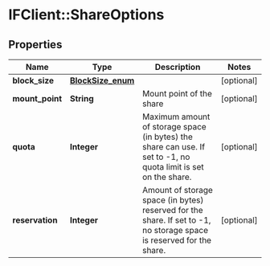 # IFClient::ShareOptions

## Properties
Name | Type | Description | Notes
------------ | ------------- | ------------- | -------------
**block_size** | [**BlockSize_enum**](BlockSize_enum.md) |  | [optional] 
**mount_point** | **String** | Mount point of the share | [optional] 
**quota** | **Integer** | Maximum amount of storage space (in bytes) the share can use. If set to -1, no quota limit is set on the share.  | [optional] 
**reservation** | **Integer** | Amount of storage space (in bytes) reserved for the share. If set to -1, no storage space is reserved for the share.  | [optional] 


